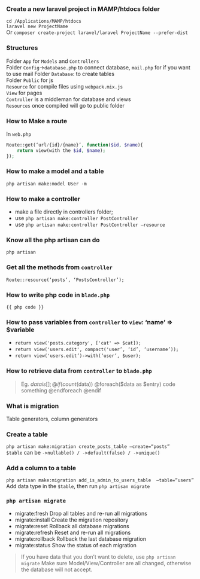 ### Create a new laravel project in MAMP/htdocs folder
`cd /Applications/MAMP/htdocs`  
`laravel new ProjectName`  
Or `composer create-project laravel/laravel ProjectName --prefer-dist`  

### Structures
Folder `App` for `Models` and `Controllers`   
Folder `Config`->`database.php` to connect database, `mail.php` for if you want to use   mail
Folder `Database`: to create tables  
Folder `Public` for js  
`Resource` for compile files using `webpack.mix.js`  
`View` for pages  
`Controller` is a middleman for database and views  
`Resources` once compiled will go to public folder  

### How to Make a route
In `web.php`
```php
Route::get(‘url/{id}/{name}’, function($id, $name){
	return view(with the $id, $name);
});
```
### How to make a model and a table
`php artisan make:model User -m`

### How to make a controller
- make a file directly in controllers folder;
- use `php artisan make:controller PostController`
- use `php artisan make:controller PostController —resource`

### Know all the php artisan can do
`php artisan`

### Get all the methods from `controller`
`Route::resource(‘posts’, ‘PostsController’);`

### How to write php code in `blade.php`
`{{ php code }}`

### How to pass variables from `controller` to `view`:  ‘name’ => $variable
- `return view('posts.category', ['cat' => $cat]);`  
- `return view('users.edit', compact('user’, ‘id’, ‘username’));`  
- `return view('users.edit’)->with(‘user’, $user);`  

### How to retrieve data from `controller` to `blade.php`
> Eg. $data is [];
> @if(count($data))
>	@foreach($data as $entry)
> code something
>	@endforeach
> @endif

### What is migration
Table generators, column generators

### Create a table
`php artisan make:migration create_posts_table —create=“posts”`  
`$table` can be `->nullable() / ->default(false) / ->unique()`  

### Add  a column to a table
`php artisan make:migration add_is_admin_to_users_table  —table=“users”`  
Add data type in the `$table`, then run `php artisan migrate`  

### `php artisan migrate`
- migrate:fresh        Drop all tables and re-run all migrations
- migrate:install      Create the migration repository
- migrate:reset        Rollback all database migrations
- migrate:refresh      Reset and re-run all migrations
- migrate:rollback     Rollback the last database migration
- migrate:status       Show the status of each migration

> If you have data that you don’t want to delete, use `php artisan migrate`
> Make sure Model/View/Controller are all changed, otherwise the database will not accept.
